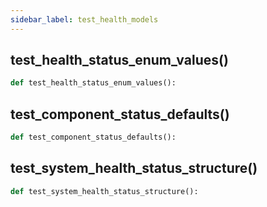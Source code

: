 ```yaml
---
sidebar_label: test_health_models
---
```


## test_health_status_enum_values()

```python
def test_health_status_enum_values():
```

## test_component_status_defaults()

```python
def test_component_status_defaults():
```

## test_system_health_status_structure()

```python
def test_system_health_status_structure():
```
